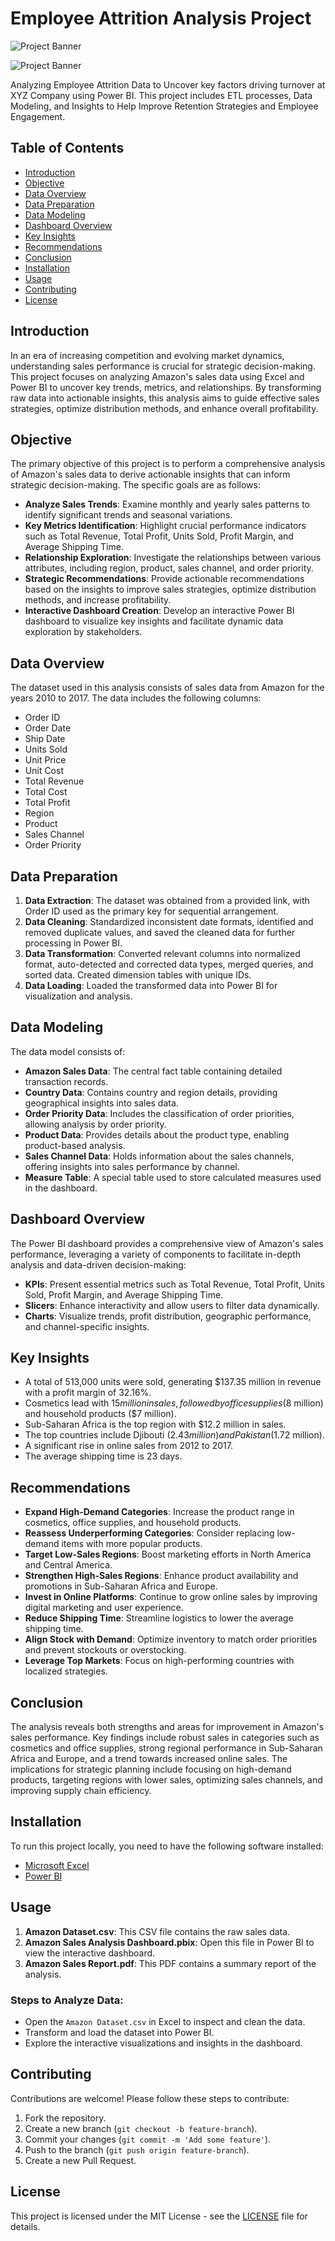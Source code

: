 # Employee Attrition Analysis Project

![Project Banner](ProjectBanner1.png)

![Project Banner](ProjectBanner2.png)

Analyzing Employee Attrition Data to Uncover key factors driving turnover at XYZ Company using Power BI. This project includes ETL processes, Data Modeling, and Insights to Help Improve Retention Strategies and Employee Engagement.

## Table of Contents
- [Introduction](#introduction)
- [Objective](#objective)
- [Data Overview](#data-overview)
- [Data Preparation](#data-preparation)
- [Data Modeling](#data-modeling)
- [Dashboard Overview](#dashboard-overview)
- [Key Insights](#key-insights)
- [Recommendations](#recommendations)
- [Conclusion](#conclusion)
- [Installation](#installation)
- [Usage](#usage)
- [Contributing](#contributing)
- [License](#license)

## Introduction
In an era of increasing competition and evolving market dynamics, understanding sales performance is crucial for strategic decision-making. This project focuses on analyzing Amazon's sales data using Excel and Power BI to uncover key trends, metrics, and relationships. By transforming raw data into actionable insights, this analysis aims to guide effective sales strategies, optimize distribution methods, and enhance overall profitability.

## Objective
The primary objective of this project is to perform a comprehensive analysis of Amazon's sales data to derive actionable insights that can inform strategic decision-making. The specific goals are as follows:
- **Analyze Sales Trends**: Examine monthly and yearly sales patterns to identify significant trends and seasonal variations.
- **Key Metrics Identification**: Highlight crucial performance indicators such as Total Revenue, Total Profit, Units Sold, Profit Margin, and Average Shipping Time.
- **Relationship Exploration**: Investigate the relationships between various attributes, including region, product, sales channel, and order priority.
- **Strategic Recommendations**: Provide actionable recommendations based on the insights to improve sales strategies, optimize distribution methods, and increase profitability.
- **Interactive Dashboard Creation**: Develop an interactive Power BI dashboard to visualize key insights and facilitate dynamic data exploration by stakeholders.

## Data Overview
The dataset used in this analysis consists of sales data from Amazon for the years 2010 to 2017. The data includes the following columns:
- Order ID
- Order Date
- Ship Date
- Units Sold
- Unit Price
- Unit Cost
- Total Revenue
- Total Cost
- Total Profit
- Region
- Product
- Sales Channel
- Order Priority

## Data Preparation
1. **Data Extraction**: The dataset was obtained from a provided link, with Order ID used as the primary key for sequential arrangement.
2. **Data Cleaning**: Standardized inconsistent date formats, identified and removed duplicate values, and saved the cleaned data for further processing in Power BI.
3. **Data Transformation**: Converted relevant columns into normalized format, auto-detected and corrected data types, merged queries, and sorted data. Created dimension tables with unique IDs.
4. **Data Loading**: Loaded the transformed data into Power BI for visualization and analysis.

## Data Modeling
The data model consists of:
- **Amazon Sales Data**: The central fact table containing detailed transaction records.
- **Country Data**: Contains country and region details, providing geographical insights into sales data.
- **Order Priority Data**: Includes the classification of order priorities, allowing analysis by order priority.
- **Product Data**: Provides details about the product type, enabling product-based analysis.
- **Sales Channel Data**: Holds information about the sales channels, offering insights into sales performance by channel.
- **Measure Table**: A special table used to store calculated measures used in the dashboard.

## Dashboard Overview
The Power BI dashboard provides a comprehensive view of Amazon's sales performance, leveraging a variety of components to facilitate in-depth analysis and data-driven decision-making:
- **KPIs**: Present essential metrics such as Total Revenue, Total Profit, Units Sold, Profit Margin, and Average Shipping Time.
- **Slicers**: Enhance interactivity and allow users to filter data dynamically.
- **Charts**: Visualize trends, profit distribution, geographic performance, and channel-specific insights.

## Key Insights
- A total of 513,000 units were sold, generating $137.35 million in revenue with a profit margin of 32.16%.
- Cosmetics lead with $15 million in sales, followed by office supplies ($8 million) and household products ($7 million).
- Sub-Saharan Africa is the top region with $12.2 million in sales.
- The top countries include Djibouti ($2.43 million) and Pakistan ($1.72 million).
- A significant rise in online sales from 2012 to 2017.
- The average shipping time is 23 days.

## Recommendations
- **Expand High-Demand Categories**: Increase the product range in cosmetics, office supplies, and household products.
- **Reassess Underperforming Categories**: Consider replacing low-demand items with more popular products.
- **Target Low-Sales Regions**: Boost marketing efforts in North America and Central America.
- **Strengthen High-Sales Regions**: Enhance product availability and promotions in Sub-Saharan Africa and Europe.
- **Invest in Online Platforms**: Continue to grow online sales by improving digital marketing and user experience.
- **Reduce Shipping Time**: Streamline logistics to lower the average shipping time.
- **Align Stock with Demand**: Optimize inventory to match order priorities and prevent stockouts or overstocking.
- **Leverage Top Markets**: Focus on high-performing countries with localized strategies.

## Conclusion
The analysis reveals both strengths and areas for improvement in Amazon's sales performance. Key findings include robust sales in categories such as cosmetics and office supplies, strong regional performance in Sub-Saharan Africa and Europe, and a trend towards increased online sales. The implications for strategic planning include focusing on high-demand products, targeting regions with lower sales, optimizing sales channels, and improving supply chain efficiency.

## Installation
To run this project locally, you need to have the following software installed:
- [Microsoft Excel](https://www.microsoft.com/en-us/microsoft-365/excel)
- [Power BI](https://powerbi.microsoft.com/)

## Usage
1. **Amazon Dataset.csv**: This CSV file contains the raw sales data.
2. **Amazon Sales Analysis Dashboard.pbix**: Open this file in Power BI to view the interactive dashboard.
3. **Amazon Sales Report.pdf**: This PDF contains a summary report of the analysis.

### Steps to Analyze Data:
- Open the `Amazon Dataset.csv` in Excel to inspect and clean the data.
- Transform and load the dataset into Power BI.
- Explore the interactive visualizations and insights in the dashboard.

## Contributing
Contributions are welcome! Please follow these steps to contribute:
1. Fork the repository.
2. Create a new branch (`git checkout -b feature-branch`).
3. Commit your changes (`git commit -m 'Add some feature'`).
4. Push to the branch (`git push origin feature-branch`).
5. Create a new Pull Request.

## License
This project is licensed under the MIT License - see the [LICENSE](LICENSE) file for details.
